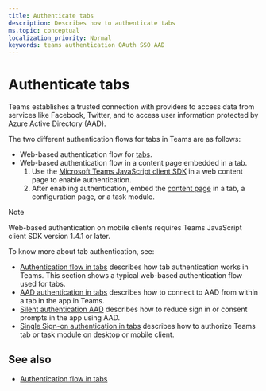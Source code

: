 ```yaml
---
title: Authenticate tabs
description: Describes how to authenticate tabs
ms.topic: conceptual
localization_priority: Normal
keywords: teams authentication OAuth SSO AAD
---
```

# Authenticate tabs

Teams establishes a trusted connection with providers to access data from services like Facebook, Twitter, and to access user information protected by Azure Active Directory (AAD).

The two different authentication flows for tabs in Teams are as follows:
* Web-based authentication flow for [tabs](~/tabs/what-are-tabs.md).
* Web-based authentication flow in a content page embedded in a tab.
  1. Use the [Microsoft Teams JavaScript client SDK](/javascript/api/overview/msteams-client) in a web content page to enable authentication.
  1. After enabling authentication, embed the [content page](~/tabs/how-to/create-tab-pages/content-page.md) in a tab, a configuration page, or a task module.

 > [!NOTE]
 > Web-based authentication on mobile clients requires Teams JavaScript client SDK version 1.4.1 or later.

To know more about tab authentication, see:

* [Authentication flow in tabs](~/tabs/how-to/authentication/auth-flow-tab.md) describes how tab authentication works in Teams. This section shows a typical web-based authentication flow used for tabs.
* [AAD authentication in tabs](~/tabs/how-to/authentication/auth-tab-AAD.md) describes how to connect to AAD from within a tab in the app in Teams.
* [Silent authentication AAD](~/tabs/how-to/authentication/auth-silent-AAD.md) describes how to reduce sign in or consent prompts in the app using AAD.
* [Single Sign-on authentication in tabs](auth-aad-sso.md) describes how to authorize Teams tab or task module on desktop or mobile client.

## See also

* [Authentication flow in tabs](~/tabs/how-to/authentication/auth-flow-tab.md)
